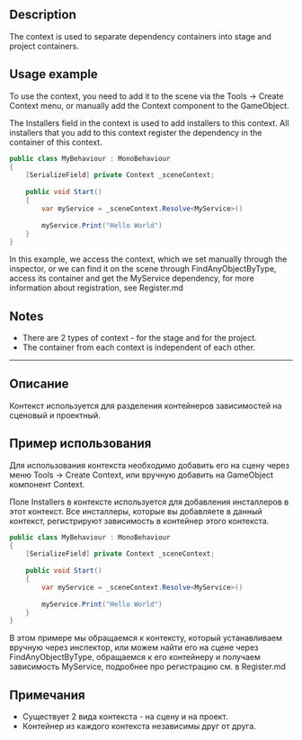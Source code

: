 ﻿## Description
The context is used to separate dependency containers into stage and project containers.

## Usage example

To use the context, you need to add it to the scene via the Tools -> Create Context menu, or manually add the Context component to the GameObject.

The Installers field in the context is used to add installers to this context. All installers that you add to this context register the dependency in the container of this context.

```csharp
public class MyBehaviour : MonoBehaviour 
{
    [SerializeField] private Context _sceneContext;
    
    public void Start() 
    {
        var myService = _sceneContext.Resolve<MyService>()
        
        myService.Print("Hello World")
    }
}
```

In this example, we access the context, which we set manually through the inspector, or we can find it on the scene through FindAnyObjectByType, access its container and get the MyService dependency, for more information about registration, see Register.md

## Notes
- There are 2 types of context - for the stage and for the project.
- The container from each context is independent of each other.


---

## Описание
Контекст используется для разделения контейнеров зависимостей на сценовый и проектный.

## Пример использования

Для использования контекста необходимо добавить его на сцену через меню Tools -> Create Context, или вручную добавить на GameObject компонент Context.

Поле Installers в контексте используется для добавления инсталлеров в этот контекст. Все инсталлеры, которые вы добавляете в данный контекст, регистрируют зависимость в контейнер этого контекста.

```csharp
public class MyBehaviour : MonoBehaviour 
{
    [SerializeField] private Context _sceneContext;
    
    public void Start() 
    {
        var myService = _sceneContext.Resolve<MyService>()
        
        myService.Print("Hello World")
    }
}
```
В этом примере мы обращаемся к контексту, который устанавливаем вручную через инспектор, или можем найти его на сцене через FindAnyObjectByType, обращаемся к его контейнеру и получаем зависимость MyService, подробнее про регистрацию см. в Register.md

## Примечания
- Существует 2 вида контекста - на сцену и на проект.
- Контейнер из каждого контекста независимы друг от друга.
